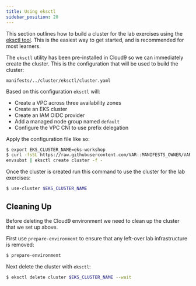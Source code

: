 ```yaml
---
title: Using eksctl
sidebar_position: 20
---
```


This section outlines how to build a cluster for the lab exercises using the [eksctl tool](https://eksctl.io/). This is the easiest way to get started, and is recommended for most learners.

The `eksctl` utility has been pre-installed in Cloud9 so we can immediately create the cluster. This is the configuration that will be used to build the cluster:

```file
manifests/../cluster/eksctl/cluster.yaml
```

Based on this configuration `eksctl` will:
- Create a VPC across three availability zones
- Create an EKS cluster
- Create an IAM OIDC provider
- Add a managed node group named `default`
- Configure the VPC CNI to use prefix delegation

Apply the configuration file like so:

```bash test=false
$ export EKS_CLUSTER_NAME=eks-workshop
$ curl -fsSL https://raw.githubusercontent.com/VAR::MANIFESTS_OWNER/VAR::MANIFESTS_REPOSITORY/VAR::MANIFESTS_REF/cluster/eksctl/cluster.yaml | \
envsubst | eksctl create cluster -f -
```

Once the cluster is created run this command to use the cluster for the lab exercises:

```bash test=false
$ use-cluster $EKS_CLUSTER_NAME
```

## Cleaning Up

Before deleting the Cloud9 environment we need to clean up the cluster that we set up above.

First use `prepare-environment` to ensure that any left-over lab infrastructure is removed:

```bash test=false
$ prepare-environment
```

Next delete the cluster with `eksctl`:

```bash test=false
$ eksctl delete cluster $EKS_CLUSTER_NAME --wait
```
